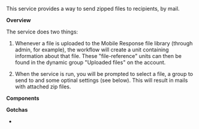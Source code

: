This service provides a way to send zipped files to recipients, by mail.

**Overview**

The service does two things:

1) Whenever a file is uploaded to the Mobile Response file library (through admin, for example), the workflow will create a unit containing information about that file. These "file-reference" units can then be found in the dynamic group "Uploaded files" on the account.

2) When the service is run, you will be prompted to select a file, a group to send to and some optinal settings (see below). This will result in mails with attached zip files.

**Components**


**Gotchas**

* 
